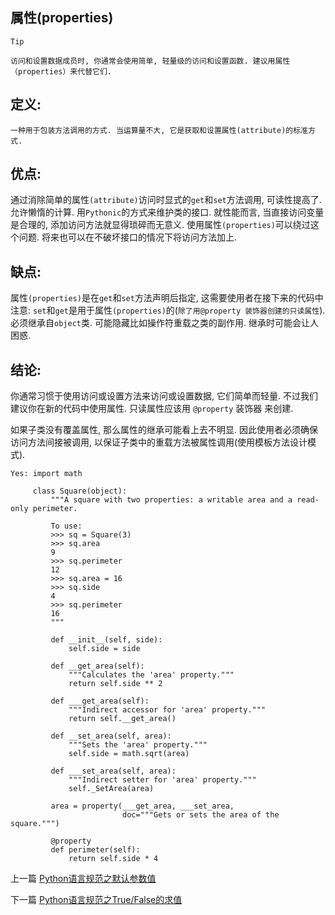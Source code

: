 <!--
author: Jack.Spanrrows
date: 2019-02-20 
title:  Python语言规范之属性(properties)
tags: Python3,风格指南,属性
category: Python3,python
status: publish
summary: Python语言规范之属性(properties)
-->

## 属性(properties)

```Tip```
```
访问和设置数据成员时, 你通常会使用简单, 轻量级的访问和设置函数. 建议用属性（properties）来代替它们.
```

## 定义:

    一种用于包装方法调用的方式. 当运算量不大, 它是获取和设置属性(attribute)的标准方式.


## 优点:
通过消除简单的属性```(attribute)```访问时显式的```get```和```set```方法调用, 可读性提高了. 允许懒惰的计算. 用```Pythonic```的方式来维护类的接口. 就性能而言, 当直接访问变量是合理的, 添加访问方法就显得琐碎而无意义. 使用属性```(properties)```可以绕过这个问题. 将来也可以在不破坏接口的情况下将访问方法加上.



## 缺点:

属性```(properties)```是在```get```和```set```方法声明后指定, 这需要使用者在接下来的代码中注意: ```set```和```get```是用于属性```(properties)```的(```除了用@property 装饰器创建的只读属性```).必须继承自```object```类. 可能隐藏比如操作符重载之类的副作用. 继承时可能会让人困惑.

## 结论:
你通常习惯于使用访问或设置方法来访问或设置数据, 它们简单而轻量. 不过我们建议你在新的代码中使用属性. 只读属性应该用 ```@property``` 装饰器 来创建.

如果子类没有覆盖属性, 那么属性的继承可能看上去不明显. 因此使用者必须确保访问方法间接被调用, 以保证子类中的重载方法被属性调用(使用模板方法设计模式).


```
Yes: import math

     class Square(object):
         """A square with two properties: a writable area and a read-only perimeter.

         To use:
         >>> sq = Square(3)
         >>> sq.area
         9
         >>> sq.perimeter
         12
         >>> sq.area = 16
         >>> sq.side
         4
         >>> sq.perimeter
         16
         """

         def __init__(self, side):
             self.side = side

         def __get_area(self):
             """Calculates the 'area' property."""
             return self.side ** 2

         def ___get_area(self):
             """Indirect accessor for 'area' property."""
             return self.__get_area()

         def __set_area(self, area):
             """Sets the 'area' property."""
             self.side = math.sqrt(area)

         def ___set_area(self, area):
             """Indirect setter for 'area' property."""
             self._SetArea(area)

         area = property(___get_area, ___set_area,
                         doc="""Gets or sets the area of the square.""")

         @property
         def perimeter(self):
             return self.side * 4
```


上一篇 [Python语言规范之默认参数值](https://www.imlaoa.com/blog/py3-language-style12.html)

下一篇 [Python语言规范之True/False的求值](https://www.imlaoa.com/blog/py3-language-style14.html)
